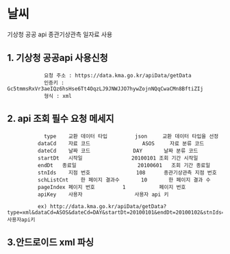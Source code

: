 날씨
==========
기상청 공공 api 종관기상관측 일자료 사용

## 1. 기상청 공공api 사용신청
                요청 주소 : https://data.kma.go.kr/apiData/getData
                인증키 : Gc5tmmsRxVr3aeIQz6hsHse6Tt4OqzLJ9JNWJJO7hywZojnNQqCwaCMn8BftiZIj
                형식 : xml

## 2. api 조회 필수 요청 메세지
                type	교환 데이터 타입	      json	   교환 데이터 타입을 선정
              dataCd	자료 코드	     	      ASOS	   자료 분류 코드
              dateCd	날짜 코드	     	   DAY	     날짜 분류 코드 
              startDt	시작일	       	       20100101	조회 기간 시작일
              endDt	  종료일		             20100601	조회 기간 종료일
              stnIds	지점 번호	   	        108	     종관기상관측 지점 번호
              schListCnt	한 페이지 결과수		10	     한 페이지 결과 수
              pageIndex	페이지 번호	       1	       페이지 번호
              apiKey	사용자            		사용자 api 키
              
              ex) http://data.kma.go.kr/apiData/getData?type=xml&dataCd=ASOS&dateCd=DAY&startDt=20100101&endDt=20100102&stnIds=108&schListCnt=10&pageIndex=1&apiKey=사용자api키
              
## 3.안드로이드 xml 파싱
